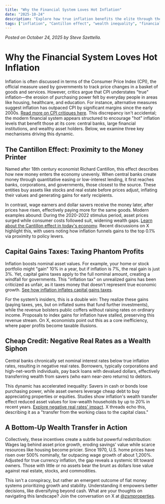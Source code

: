```yaml
---
title: "Why the Financial System Loves Hot Inflation"
date: "2025-10-24"
description: "Explore how true inflation benefits the elite through the Cantillon effect, capital gains taxes, and cheap credit, leading to wealth transfer from savers to asset owners."
tags: ["inflation", "Cantillon effect", "wealth inequality", "financial system", "capital gains tax"]
---
```

*Posted on October 24, 2025 by Steve Szettella.*

# Why the Financial System Loves Hot Inflation

Inflation is often discussed in terms of the Consumer Price Index (CPI), the official measure used by governments to track price changes in a basket of goods and services. However, critics argue that CPI understates "true" inflation—the erosion of purchasing power felt by everyday people in areas like housing, healthcare, and education. For instance, alternative measures suggest inflation has outpaced CPI by significant margins since the early 2000s. [Read more on CPI critiques here](https://www.bloomberg.com/news/articles/2025-09-22/inflation-is-worse-than-the-cpi-shows-says-ex-us-comptroller). This discrepancy isn't accidental; the modern financial system appears structured to encourage "hot" inflation levels that benefit those at its core: central banks, large financial institutions, and wealthy asset holders. Below, we examine three key mechanisms driving this dynamic.

## The Cantillon Effect: Proximity to the Money Printer

Named after 18th century economist Richard Cantillon, this effect describes how new money enters the economy unevenly. When central banks create money through quantitative easing or low-interest lending, it first reaches banks, corporations, and governments, those closest to the source. These entities buy assets like stocks and real estate before prices adjust, inflating their values and generating gains for early recipients.

In contrast, wage earners and dollar savers receive the money later, after prices have risen, effectively paying more for the same goods. Modern examples abound: During the 2020-2022 stimulus period, asset prices surged while consumer costs followed suit, widening wealth gaps. [Learn about the Cantillon effect in today's economy](https://sahilbloom.substack.com/p/how-the-rich-get-richer). Recent discussions on X highlight this, with users noting how inflation funnels gains to the top 0.1% via proximity to policy levers.

## Capital Gains Taxes: Taxing Phantom Profits

Inflation boosts nominal asset values.  For example, your home or stock portfolio might "gain" 10% in a year, but if inflation is 7%, the real gain is just 3%. Yet, capital gains taxes apply to the full nominal amount, creating a windfall for governments. This "inflation tax" on unrealized gains has been criticized as unfair, as it taxes money that doesn't represent true economic growth. [See how inflation inflates capital gains taxes](https://www.cato.org/blog/inflation-can-increase-capital-gains-tax-rate-infinity).

For the system’s insiders, this is a double win: They realize these gains (paying taxes, yes, but on inflated sums that fund further investments), while the revenue bolsters public coffers without raising rates on ordinary income. Proposals to index gains for inflation have stalled, preserving this revenue stream. On X, economists point out this as a core inefficiency, where paper profits become taxable illusions.

## Cheap Credit: Negative Real Rates as a Wealth Siphon

Central banks chronically set nominal interest rates below true inflation rates, resulting in negative real rates. Borrowers, typically corporations and high-net-worth individuals, pay back loans with devalued dollars, effectively transferring wealth from savers (who earn near-zero returns) to debtors.

This dynamic has accelerated inequality: Savers in cash or bonds lose purchasing power, while asset owners leverage cheap debt to buy appreciating properties or equities. Studies show inflation's wealth transfer effect reduced asset values for low-wealth households by up to 20% in recent years. [Explore negative real rates' impact](https://www.stlouisfed.org/publications/regional-economist/2022/aug/impact-inflation-wealth-transfer-effect). X threads echo this, describing it as a "transfer from the working class to the capital class."

## A Bottom-Up Wealth Transfer in Action

Collectively, these incentives create a subtle but powerful redistribution: Wages lag behind asset price growth, eroding savings' value while scarce resources like housing become pricier. Since 1970, U.S. home prices have risen over 500% nominally, far outpacing wage growth of about 1,200%.  Adjusted for true currency inflation, the gap reveals a systemic tilt toward owners. Those with little or no assets bear the brunt as dollars lose value against real estate, stocks, and commodities.

This isn't a conspiracy, but rather an emergent outcome of fiat money systems prioritizing growth and stability. Understanding it empowers better decisions, like diversifying beyond cash. What are your thoughts on navigating this landscape? Join the conversation on X at [@zsmproperties](https://x.com/zsmproperties).